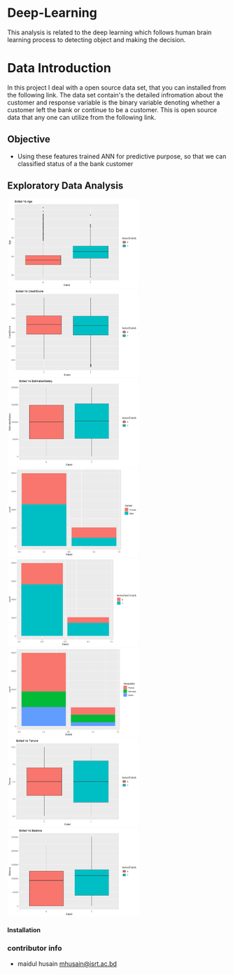 # Deep-Learning
This analysis is related to the deep learning which follows human brain learning process to detecting object and making the decision. 
# Data Introduction
In this project I deal with a open source data set, that you can installed from the following link. The data set contain's the detailed infromation about the customer and response variable is the binary variable denoting whether a customer left the bank or continue to be a customer.
This is open source data that any one can utilize from the following link.
## Objective
- Using these features trained ANN for predictive purpose, so that we can classified status of a the bank customer 

## Exploratory Data Analysis

<p float="left">
  <img src="Images/Age.png" width="300" />
  <img src="Images/CreditScore.png" width="300" /> 
  <img src="Images/EstimatedSalary.png" width="300" />
  <img src="Images/gender.png" width="300" /> 
  <img src="Images/CreditCard.png" width="300" />
  <img src="Images/Geography.png" width="300" /> 
  <img src="Images/Tenure.png" width="300" />
  <img src="Images/Balance.png" width="300" />
  
 </p>

#### Installation 
### contributor info
- maidul husain <mhusain@isrt.ac.bd>

